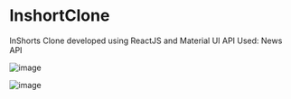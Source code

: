 # InshortClone
InShorts Clone developed using ReactJS and Material UI
API Used: News API

![image](https://github.com/Mayank164869/InShorts/assets/65328387/db54f4c6-2daa-4f1f-bd94-8e681b911542)

![image](https://github.com/Mayank164869/InShorts/assets/65328387/7f3db1df-3d83-4283-bb88-5b01bb835237)




